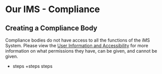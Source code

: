 # Our IMS - Compliance

## Creating a Compliance Body

Compliance bodies do not have access to all the functions of the iMS System. Please view the [User Information and Accessibility][Info] for more information on what permissions they have, can be given, and cannot be given.

+ steps
+steps
steps

[Info]: link/to/info/md "User Information and Accessibility"